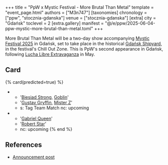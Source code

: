+++
title = "PpW x Mystic Festival - More Brutal Than Metal"
template = "event_page.html"
authors = ["M3n747"]
[taxonomies]
chronology = ["ppw", "stocznia-gdanska"]
venue = ["stocznia-gdanska"]
[extra]
city = "Gdańsk"
toclevel = 2
[extra.gallery]
manifest = "@/e/ppw/2025-06-04-ppw-mystic-more-brutal-than-metal.toml"
+++

More Brutal Than Metal will be a two-day show accompanying [Mystic Festival 2025][mystic] in Gdańsk, set to take place in the historical [Gdańsk Shipyard](@/v/stocznia-gdanska.md), in the festival's Chill Out Zone. This is PpW's second appearance in Gdańsk, following [Lucha Libre Extravaganza](@/e/ppw/2025-05-16-ppw-lucha-libre-extravaganza.md) in May.

## Card

{% card(predicted=true) %}
- - '[Biesiad Strong](@/w/biesiad.md), [Goblin](@/w/goblin.md)'
  - '[Gustav Gryffin](@/w/gustav-gryffin.md), [Mister Z](@/w/mister-z.md)'
  - s: Tag Team Match
    nc: upcoming
- - '[Gabriel Queen](@/w/gabriel-queen.md)'
  - '[Robert Star](@/w/robert-star.md)'
  - nc: upcoming
{% end %}

## References

* [Announcement post](https://www.facebook.com/photo/?fbid=1246774540140902&set=a.734451078039920)

[mystic]: https://www.mysticfestival.pl/
